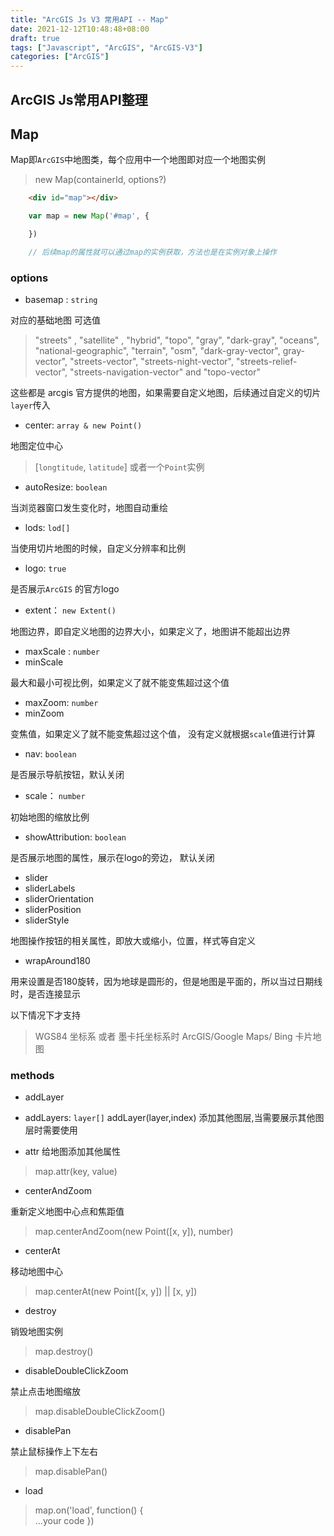 ```yaml
---
title: "ArcGIS Js V3 常用API -- Map"
date: 2021-12-12T10:48:48+08:00
draft: true
tags: ["Javascript", "ArcGIS", "ArcGIS-V3"]
categories: ["ArcGIS"]
---
```


## ArcGIS Js常用API整理

## Map

Map即`ArcGIS`中地图类，每个应用中一个地图即对应一个地图实例

> new Map(containerId, options?)

```html
    <div id="map"></div>
```

```js
    var map = new Map('#map', {

    })

    // 后续map的属性就可以通过map的实例获取，方法也是在实例对象上操作
```

### options

- basemap : `string`

对应的基础地图
可选值

> "streets" , "satellite" , "hybrid", "topo", "gray", "dark-gray", "oceans", "national-geographic", "terrain", "osm", "dark-gray-vector", gray-vector", "streets-vector", "streets-night-vector", "streets-relief-vector", "streets-navigation-vector" and "topo-vector"

这些都是 arcgis 官方提供的地图，如果需要自定义地图，后续通过自定义的切片`layer`传入


- center: `array & new Point()`

地图定位中心

> [`longtitude`, `latitude`] 或者一个`Point`实例

- autoResize: `boolean`

当浏览器窗口发生变化时，地图自动重绘

- lods: `lod[]`

当使用切片地图的时候，自定义分辨率和比例

- logo: `true`

是否展示`ArcGIS` 的官方logo

- extent： `new Extent()`

地图边界，即自定义地图的边界大小，如果定义了，地图讲不能超出边界

- maxScale : `number`
- minScale

最大和最小可视比例，如果定义了就不能变焦超过这个值

- maxZoom: `number`
- minZoom

变焦值，如果定义了就不能变焦超过这个值，
没有定义就根据`scale`值进行计算

- nav: `boolean`

是否展示导航按钮，默认关闭

- scale： `number`

初始地图的缩放比例

- showAttribution: `boolean`

是否展示地图的属性，展示在logo的旁边， 默认关闭

- slider
- sliderLabels
- sliderOrientation
- sliderPosition
- sliderStyle

地图操作按钮的相关属性，即放大或缩小，位置，样式等自定义

- wrapAround180

用来设置是否180旋转，因为地球是圆形的，但是地图是平面的，所以当过日期线时，是否连接显示

以下情况下才支持

> WGS84 坐标系 或者 墨卡托坐标系时
> ArcGIS/Google Maps/ Bing 卡片地图
> 

### methods

- addLayer
- addLayers: `layer[]`
addLayer(layer,index) 添加其他图层,当需要展示其他图层时需要使用

- attr
给地图添加其他属性

> map.attr(key, value)


- centerAndZoom

重新定义地图中心点和焦距值

> map.centerAndZoom(new Point([x, y]), number)

- centerAt

移动地图中心

> map.centerAt(new Point([x, y]) || [x, y])

- destroy

销毁地图实例

> map.destroy()

- disableDoubleClickZoom

禁止点击地图缩放

> map.disableDoubleClickZoom()

- disablePan

禁止鼠标操作上下左右

> map.disablePan()

- load

> map.on('load', function() { \
>  ...your code
> })